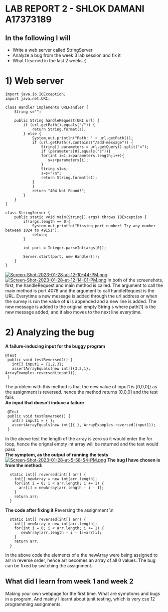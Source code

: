 # LAB REPORT 2 - SHLOK DAMANI A17373189
## In the following I will
- Write a web server called StringServer
- Analyze a bug from the week 3 lab session and fix it
- What I learned in the last 2 weeks :)
# 1) Web server
~~~
import java.io.IOException;
import java.net.URI;

class Handler implements URLHandler {
    String s="";

    public String handleRequest(URI url) {
        if (url.getPath().equals("/")) {
            return String.format(s);
        } else {
            System.out.println("Path: " + url.getPath());
            if (url.getPath().contains("/add-message")) {
                String[] parameters = url.getQuery().split("=");
                if (parameters[0].equals("s")){
                for(int i=1;i<parameters.length;i++){
                   s=s+parameters[i];
                }
                String s1=s;
                s=s+"\n";
                return String.format(s1);
            }
            }
            return "404 Not Found!";
        }
    }
}

class StringServer {
    public static void main(String[] args) throws IOException {
        if(args.length == 0){
            System.out.println("Missing port number! Try any number between 1024 to 49151");
            return;
        }

        int port = Integer.parseInt(args[0]);

        Server.start(port, new Handler());
    }
}
~~~
[![Screen-Shot-2023-01-28-at-12-10-44-PM.png](https://i.postimg.cc/3xjvTNZs/Screen-Shot-2023-01-28-at-12-10-44-PM.png)](https://postimg.cc/pmTTQ24C)
[![Screen-Shot-2023-01-28-at-12-14-01-PM.png](https://i.postimg.cc/7LxTY4sf/Screen-Shot-2023-01-28-at-12-14-01-PM.png)](https://postimg.cc/fVrbBGhN)
In both of the screenshots, first, the handleRequest and main method is called. The argument to call the main method is  port 4078 and the argument to call handleRequest is the URL. Everytime a new message is added through the url address or when the survey is run the value of **s** is appended and a new line is added. The new message is added to the original empty String s where path[1] is the new message added, and it also moves to the next line everytime.

# 2) Analyzing the bug
**A failure-inducing input for the buggy program**
 ```
@Test
  public void testReversed2() {
    int[] input1 = {1,2,3};
    assertArrayEquals(new int[]{3,2,1}, ArrayExamples.reversed(input1));
  }
  ```
The problem with this method is that the new value of input1 is [0,0,0]} as the assignment is reversed. hence the method returns [0,0,0] and the test fails \
**An input that doesn’t induce a failure**
 ```
  @Test
  public void testReversed() {
    int[] input1 = { };
    assertArrayEquals(new int[]{ }, ArrayExamples.reversed(input1));
  }
 ```
In the above test the length of the array is zero so it would enter the for loop, hence the orignal empty int array will be returned and the test would pass\
**The symptom, as the output of running the tests**
[![Screen-Shot-2023-01-28-at-5-58-54-PM.png](https://i.postimg.cc/ZntW2vQv/Screen-Shot-2023-01-28-at-5-58-54-PM.png)](https://postimg.cc/mzjZFkBT)
**The bug I have chosen is from the method:**
```
  static int[] reversed(int[] arr) {
    int[] newArray = new int[arr.length];
    for(int i = 0; i < arr.length; i += 1) {
      arr[i] = newArray[arr.length - i - 1];
    }
    return arr;
  }
```
**The code after fixing it**
Reversing the assignment \n
```
  static int[] reversed(int[] arr) {
    int[] newArray = new int[arr.length];
    for(int i = 0; i < arr.length; i += 1) {
       newArray[arr.length - i - 1]=arr[i];
    }
    return arr;
  }
```
In the above code the elements of a the newArray were being assigned to arr in reverse order, hence arr becomes an array of all 0 values. The bug can be fixed by switching the assignment.

## What did I learn from week 1 and week 2
Making your own webpage for the first time. What are symptoms and bugs in a program. And mainly I learnt about junit testing, which is very cse 12 programming assignments.
